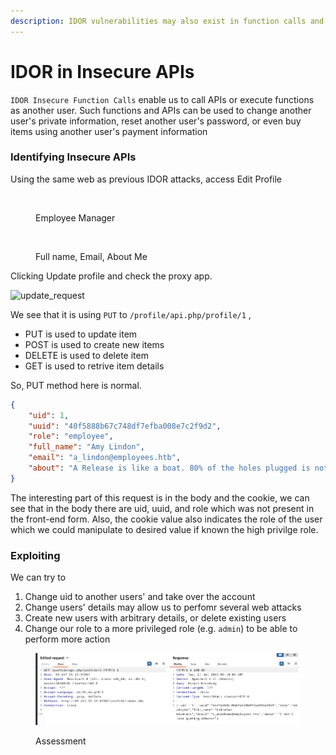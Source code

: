 ```yaml
---
description: IDOR vulnerabilities may also exist in function calls and APIs
---
```


# IDOR in Insecure APIs

`IDOR Insecure Function Calls` enable us to call APIs or execute functions as another user. Such functions and APIs can be used to change another user's private information, reset another user's password, or even buy items using another user's payment information

### Identifying Insecure APIs

Using the same web as previous IDOR attacks, access Edit Profile

<figure><img src="https://academy.hackthebox.com/storage/modules/134/web_attacks_idor_employee_manager.jpg" alt=""><figcaption><p>Employee Manager</p></figcaption></figure>

<figure><img src="https://academy.hackthebox.com/storage/modules/134/web_attacks_idor_edit_profile.jpg" alt=""><figcaption><p>Full name, Email, About Me</p></figcaption></figure>

Clicking Update profile and check the proxy app.

![update\_request](https://academy.hackthebox.com/storage/modules/134/web\_attacks\_idor\_update\_request.jpg)

We see that it is using `PUT` to `/profile/api.php/profile/1` ,&#x20;

* PUT is used to update item
* POST is used to create new items
* DELETE is used to delete item
* GET is used to retrive item details

So, PUT method here is normal.

```json
{
    "uid": 1,
    "uuid": "40f5888b67c748df7efba008e7c2f9d2",
    "role": "employee",
    "full_name": "Amy Lindon",
    "email": "a_lindon@employees.htb",
    "about": "A Release is like a boat. 80% of the holes plugged is not good enough."
}
```

The interesting part of this request is in the body and the cookie, we can see that in the body there are uid, uuid, and role which was not present in the front-end form. Also, the cookie value also indicates the role of the user which we could manipulate to desired value if known the high privilge role.

### Exploiting

We can try to

1. Change uid to another users' and take over the account
2. Change users' details may allow us to perfomr several web attacks
3. Create new users with arbitrary details, or delete existing users
4. Change our role to a more privileged role (e.g. `admin`) to be able to perform more action

<figure><img src="../../../.gitbook/assets/image (96).png" alt=""><figcaption><p>Assessment</p></figcaption></figure>































